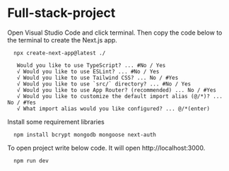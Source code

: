 # Full-stack-project

Open Visual Studio Code and click terminal. Then copy the code below to the terminal to create the Next.js app.

      npx create-next-app@latest ./

       Would you like to use TypeScript? ... #No / Yes
       √ Would you like to use ESLint? ... #No / Yes   
       √ Would you like to use Tailwind CSS? ... No / #Yes
       √ Would you like to use `src/` directory? ... #No / Yes
       √ Would you like to use App Router? (recommended) ... No / #Yes
       √ Would you like to customize the default import alias (@/*)? ... No / #Yes
       √ What import alias would you like configured? ... @/*(enter)

Install some requirement libraries 
   
      npm install bcrypt mongodb mongoose next-auth

To open project write below code. It will open http://localhost:3000.

      npm run dev
      

